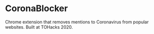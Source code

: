 # CoronaBlocker
Chrome extension that removes mentions to Coronavirus from popular websites. Built at TOHacks 2020.

